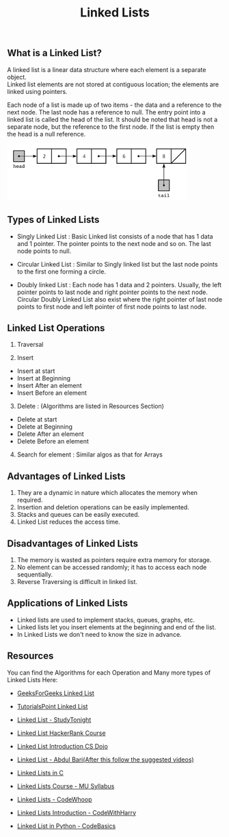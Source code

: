 <center><h1>Linked Lists</h1></center><br>

## What is a Linked List?
A linked list is a linear data structure where each element is a separate object.<br>
Linked list elements are not stored at contiguous location; the elements are linked using pointers.

Each node of a list is made up of two items - the data and a reference to the next node. The last node has a reference to null. The entry point into a linked list is called the head of the list. It should be noted that head is not a separate node, but the reference to the first node. If the list is empty then the head is a null reference.

<img src="LinkedList.png" alt="Linked List Image">

## Types of Linked Lists

- Singly Linked List : Basic Linked list consists of a node that has 1 data and 1 pointer. The pointer points to the next node and so on. The last node points to null.

- Circular Linked List : Similar to Singly linked list but the last node points to the first one forming a circle.

- Doubly linked List : Each node has 1 data and 2 pointers. Usually, the left pointer points to last node and right pointer points to the next node. Circular Doubly Linked List also exist where the right pointer of last node points to first node and left pointer of first node points to last node.

## Linked List Operations

1) Traversal

2) Insert
  - Insert at start
  - Insert at Beginning
  - Insert After an element
  - Insert Before an element

3) Delete : (Algorithms are listed in Resources Section)
  - Delete at start
  - Delete at Beginning
  - Delete After an element
  - Delete Before an element

4) Search for element : Similar algos as that for Arrays

## Advantages of Linked Lists

1. They are a dynamic in nature which allocates the memory when required.
2. Insertion and deletion operations can be easily implemented.
3. Stacks and queues can be easily executed.
4. Linked List reduces the access time.

## Disadvantages of Linked Lists

1. The memory is wasted as pointers require extra memory for storage.
2. No element can be accessed randomly; it has to access each node sequentially.
3. Reverse Traversing is difficult in linked list.

## Applications of Linked Lists

- Linked lists are used to implement stacks, queues, graphs, etc.
- Linked lists let you insert elements at the beginning and end of the list.
- In Linked Lists we don't need to know the size in advance.

## Resources

You can find the Algorithms for each Operation and Many more types of Linked Lists Here:

- [GeeksForGeeks Linked List](https://www.geeksforgeeks.org/data-structures/linked-list/)
- [TutorialsPoint Linked List](https://www.tutorialspoint.com/data_structures_algorithms/linked_list_algorithms.htm)
- [Linked List - StudyTonight](https://www.studytonight.com/data-structures/introduction-to-linked-list)


- [Linked List HackerRank Course](https://www.youtube.com/watch?v=njTh_OwMljA)
- [Linked List Introduction CS Dojo](https://youtu.be/WwfhLC16bis)
- [Linked List - Abdul Bari(After this follow the suggested videos)](https://youtu.be/5C6JSsmbBoo)
- [Linked Lists in C](https://youtu.be/eGnlKPCkAFY)
- [Linked Lists Course - MU Syllabus](https://www.youtube.com/playlist?list=PLCbbVSS5VBbvh_L7DfZPN7XPXNJLq8vkE)
- [Linked Lists - CodeWhoop](https://www.youtube.com/playlist?list=PLZgR0futJAU3fCGJn2UvRWbkLqmEje_cd)
- [Linked Lists Introduction - CodeWithHarry](https://youtu.be/TWMCMvfEAv4)
- [Linked List in Python - CodeBasics](https://youtu.be/qp8u-frRAnU)
